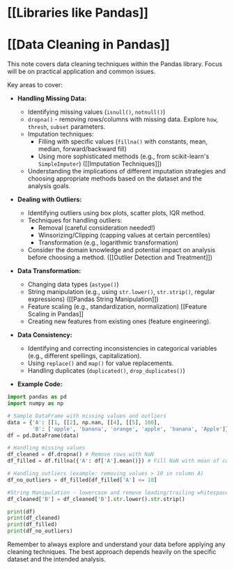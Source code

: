 # [[Libraries like Pandas]]
# [[Data Cleaning in Pandas]] 
This note covers data cleaning techniques within the Pandas library.  Focus will be on practical application and common issues.

Key areas to cover:

* **Handling Missing Data:**
    * Identifying missing values (`isnull()`, `notnull()`)
    * `dropna()` - removing rows/columns with missing data.  Explore `how`, `thresh`, `subset` parameters.
    * Imputation techniques:
        * Filling with specific values (`fillna()` with constants, mean, median, forward/backward fill)
        * Using more sophisticated methods (e.g., from scikit-learn's `SimpleImputer`)  ([[Imputation Techniques]])
    * Understanding the implications of different imputation strategies and choosing appropriate methods based on the dataset and the analysis goals.

* **Dealing with Outliers:**
    * Identifying outliers using box plots, scatter plots, IQR method.
    * Techniques for handling outliers:
        * Removal (careful consideration needed!)
        * Winsorizing/Clipping (capping values at certain percentiles)
        * Transformation (e.g., logarithmic transformation)
    * Consider the domain knowledge and potential impact on analysis before choosing a method. ([[Outlier Detection and Treatment]])

* **Data Transformation:**
    * Changing data types (`astype()`)
    * String manipulation (e.g., using `str.lower()`, `str.strip()`, regular expressions)  ([[Pandas String Manipulation]])
    * Feature scaling (e.g., standardization, normalization) [[Feature Scaling in Pandas]]
    * Creating new features from existing ones (feature engineering).

* **Data Consistency:**
    * Identifying and correcting inconsistencies in categorical variables (e.g., different spellings, capitalization).
    * Using `replace()` and `map()` for value replacements.
    * Handling duplicates (`duplicated()`, `drop_duplicates()`)

* **Example Code:**

```python
import pandas as pd
import numpy as np

# Sample DataFrame with missing values and outliers
data = {'A': [[1, [[2], np.nan, [[4], [[5], 100], 
        'B': ['apple', 'banana', 'orange', 'apple', 'banana', 'Apple']}
df = pd.DataFrame(data)

# Handling missing values
df_cleaned = df.dropna() # Remove rows with NaN
df_filled = df.fillna({'A': df['A'].mean()}) # Fill NaN with mean of column A

# Handling outliers (example: removing values > 10 in column A)
df_no_outliers = df_filled[df_filled['A'] <= 10]

#String Manipulation - lowercase and remove leading/trailing whitespace
df_cleaned['B'] = df_cleaned['B'].str.lower().str.strip()

print(df)
print(df_cleaned)
print(df_filled)
print(df_no_outliers)


```


Remember to always explore and understand your data before applying any cleaning techniques.  The best approach depends heavily on the specific dataset and the intended analysis.

